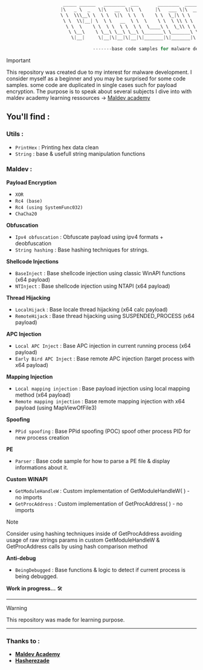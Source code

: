 ```C
                     _____ ______   ________  ___       ________  _______   ___      ___ 
                    |\   _ \  _   \|\   __  \|\  \     |\   ___ \|\  ___ \ |\  \    /  /|
                    \ \  \\\__\ \  \ \  \|\  \ \  \    \ \  \_|\ \ \   __/|\ \  \  /  / /
                     \ \  \\|__| \  \ \   __  \ \  \    \ \  \ \\ \ \  \_|/_\ \  \/  / / 
                      \ \  \    \ \  \ \  \ \  \ \  \____\ \  \_\\ \ \  \_|\ \ \    / /  
                       \ \__\    \ \__\ \__\ \__\ \_______\ \_______\ \_______\ \__/ /   
                        \|__|     \|__|\|__|\|__|\|_______|\|_______|\|_______|\|__|/    
                                                                                         
                                -------base code samples for malware dev------   

```

> [!Important]
This repository was created due to my interest for malware development. I consider myself as a beginner and you may be surprised for some code samples. some code are duplicated in single cases such for payload encryption. The purpose is to speak about several subjects I dive into with maldev academy learning ressources -> <a href="https://github.com/Maldev-Academy">Maldev academy</a>


## You'll find : 

### Utils : 

- `PrintHex` : Printing hex data clean
- `String` : base & usefull string manipulation functions

### Maldev : 

**Payload Encryption**
- `XOR`
- `Rc4 (base)`
- `Rc4 (using SystemFunc032)`
- `ChaCha20`

**Obfuscation**
- `Ipv4 obfuscation` : Obfuscate payload using ipv4 formats + deobfuscation
- `String hashing` : Base hashing techniques for strings.

**Shellcode Injections**
- `BaseInject` : Base shellcode injection using classic WinAPI functions (x64 payload)
- `NTInject` : Base shellcode injection using NTAPI (x64 payload)

**Thread Hijacking**
- `LocalHijack` : Base locale thread hijacking (x64 calc payload)
- `RemoteHijack` : Base thread hijacking using SUSPENDED_PROCESS (x64 payload)

**APC Injection**
- `Local APC Inject` : Base APC injection in current running process (x64 payload)
- `Early Bird APC Inject` : Base remote APC injection (target process with x64 payload)

**Mapping Injection**
- `Local mapping injection` : Base payload injection using local mapping method (x64 payload)
- `Remote mapping injection` : Base remote mapping injection with x64 payload (using MapViewOfFile3)

**Spoofing**
- `PPid spoofing` : Base PPid spoofing (POC) spoof other process PID for new process creation

**PE**
- `Parser` : Base code sample for how to parse a PE file & display informations about it.

**Custom WINAPI**
- `GetModuleHandleW` : Custom implementation of GetModuleHandleW( ) - no imports
- `GetProcAddress` : Custom implementation of GetProcAddress( ) - no imports

> [!Note]
> Consider using hashing techniques inside of GetProcAddress avoiding usage of raw strings params in custom GetModuleHandleW & GetProcAddress calls by using hash comparison method

**Anti-debug**
- `BeingDebugged` : Base functions & logic to detect if current process is being debugged.

**Work in progress...** 🛠️

---

> [!Warning]
> This repository was made for learning purpose.

---

### Thanks to : 

- <strong><a href="https://github.com/orgs/Maldev-Academy/repositories">Maldev Academy</a></strong>
- <strong><a href="https://github.com/hasherezade">Hasherezade</a></strong>
